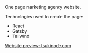 One page marketing agency website.

Technologies used to create the page:

- React
- Gatsby
- Tailwind

[Website preview: tsukinode.com](https://www.tsukinode.com)
